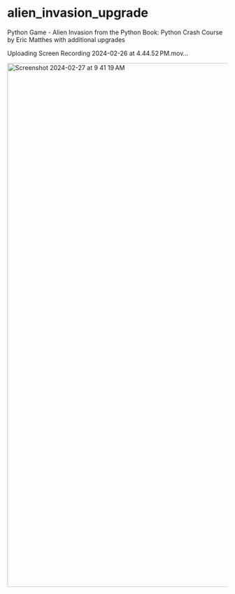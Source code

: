 # alien_invasion_upgrade
Python Game - Alien Invasion from the Python Book: Python Crash Course by Eric Matthes with additional upgrades


Uploading Screen Recording 2024-02-26 at 4.44.52 PM.mov…

<img width="1198" alt="Screenshot 2024-02-27 at 9 41 19 AM" src="https://github.com/fisheagle7/alien_invasion_upgrade/assets/47369379/6999df6d-0e7d-45fd-add8-7ae40dbc8b01">
